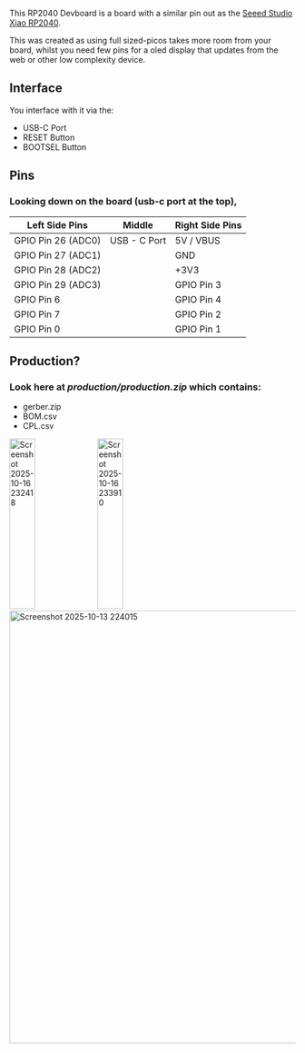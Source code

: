 This RP2040 Devboard is a board with a similar pin out as the [Seeed Studio Xiao RP2040](https://www.seeedstudio.com/XIAO-RP2040-v1-0-p-5026.html).

This was created as using full sized-picos takes more room from your board, whilst you need few pins for a oled display that updates from the web or other low complexity device.

## Interface
You interface with it via the:
- USB-C Port
- RESET Button
- BOOTSEL Button

## Pins
### Looking down on the board (usb-c port at the top),

| **Left Side Pins**   |  Middle  | **Right Side Pins** |
|----------------------|----|---------------------|
| GPIO Pin 26 (ADC0)   |  USB - C Port  | 5V / VBUS           |
| GPIO Pin 27 (ADC1)   |    | GND                 |
| GPIO Pin 28 (ADC2)   |    | +3V3                |
| GPIO Pin 29 (ADC3)   |    | GPIO Pin 3          |
| GPIO Pin 6           |    | GPIO Pin 4          |
| GPIO Pin 7           |    | GPIO Pin 2          |
| GPIO Pin 0           |    | GPIO Pin 1          |


## Production?
### Look here at *production/production.zip* which contains:
- gerber.zip
- BOM.csv
- CPL.csv


<img height="300px" width="30%" alt="Screenshot 2025-10-16 232418" src="https://github.com/user-attachments/assets/fa72cf0f-96e7-4de5-9745-5ddc6ee12f9d" />
<img height="300px" width="30%" alt="Screenshot 2025-10-16 233910" src="https://github.com/user-attachments/assets/9b16a5fb-7bb4-48d7-90ef-c5f99d86a3fd" />
<img width="1096" height="762" alt="Screenshot 2025-10-13 224015" src="https://github.com/user-attachments/assets/23e339aa-2d23-4695-8141-07d5e4c7a1e0" />
